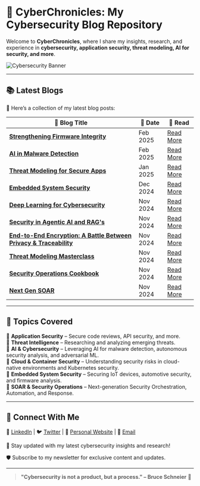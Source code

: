# 🚀 CyberChronicles: My Cybersecurity Blog Repository

Welcome to **CyberChronicles**, where I share my insights, research, and experience in **cybersecurity, application security, threat modeling, AI for security, and more**.

![Cybersecurity Banner](https://source.unsplash.com/1000x250/?cybersecurity,technology)

---
## 📚 **Latest Blogs**

📌 Here’s a collection of my latest blog posts:

| 🔗 Blog Title | 📅 Date | 📖 Read |
|--------------|--------|--------|
| **[Strengthening Firmware Integrity](#)** | Feb 2025 | [Read More](https://github.com/tanishqborse/Security-Blogs/blob/main/Strengthening%20Firmware%20Integrity.md) |
| **[AI in Malware Detection](#)** | Feb 2025 | [Read More](#) |
| **[Threat Modeling for Secure Apps](#)** | Jan 2025 | [Read More](#) |
| **[Embedded System Security](#)** | Dec 2024 | [Read More](#) |
| **[Deep Learning for Cybersecurity](#)** | Nov 2024 | [Read More](#) |
| **[Security in Agentic AI and RAG's](#)** | Nov 2024 | [Read More](#) |
| **[End-to-End Encryption: A Battle Between Privacy & Traceability](#)** | Nov 2024 | [Read More](#) |
| **[Threat Modeling Masterclass](#)** | Nov 2024 | [Read More](#) |
| **[Security Operations Cookbook](#)** | Nov 2024 | [Read More](#) |
| **[Next Gen SOAR](#)** | Nov 2024 | [Read More](#) |

---

## 📌 **Topics Covered**

🔹 **Application Security** – Secure code reviews, API security, and more.  
🔹 **Threat Intelligence** – Researching and analyzing emerging threats.  
🔹 **AI & Cybersecurity** – Leveraging AI for malware detection, autonomous security analysis, and adversarial ML.  
🔹 **Cloud & Container Security** – Understanding security risks in cloud-native environments and Kubernetes security.  
🔹 **Embedded System Security** – Securing IoT devices, automotive security, and firmware analysis.  
🔹 **SOAR & Security Operations** – Next-generation Security Orchestration, Automation, and Response.  

---

## 🎯 **Connect With Me**

💼 [LinkedIn](#) | 🐦 [Twitter](#) | 🔗 [Personal Website](#) | 📧 [Email](#)

📢 Stay updated with my latest cybersecurity insights and research!

🛡️ Subscribe to my newsletter for exclusive content and updates.

---

> **"Cybersecurity is not a product, but a process." – Bruce Schneier** 🚀
